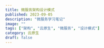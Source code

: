 ```yaml
---
title: 微服务架构设计模式
published: 2023-09-05
description: "微服务学习笔记"
image: ""
tags: ["架构", "云原生", "微服务", "设计模式"]
category: 云原生
draft: false
---
```

